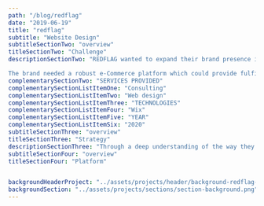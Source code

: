 ```yaml
---
path: "/blog/redflag"
date: "2019-06-19"
title: "redflag"
subtitle: "Website Design"
subtitleSectionTwo: "overview"
titleSectionTwo: "Challenge"
descriptionSectionTwo: "REDFLAG wanted to expand their brand presence into other cities, and countries. 

The brand needed a robust e-Commerce platform which could provide fulfillment solutions for their national and international markets."
complementarySectionTwo: "SERVICES PROVIDED"
complementarySectionListItemOne: "Consulting"
complementarySectionListItemTwo: "Web design"
complementarySectionListItemThree: "TECHNOLOGIES"
complementarySectionListItemFour: "Wix"
complementarySectionListItemFive: "YEAR"
complementarySectionListItemSix: "2020"
subtitleSectionThree: "overview"
titleSectionThree: "Strategy"
descriptionSectionThree: "Through a deep understanding of the way they seek to impact their clients and understanding the challenges of positioning themselves in the North American market, we proposed a sober but striking design"
subtitleSectionFour: "overview"
titleSectionFour: "Platform"


backgroundHeaderProject: "../assets/projects/header/background-redflag-header.png"
backgroundSection: "../assets/projects/sections/section-background.png"
---
```

